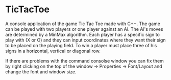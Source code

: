 # TicTacToe
A console application of the game Tic Tac Toe made with C++. The game can be played with two players or one player against an Ai. The Ai's moves are determined by a MinMax algorithm. Each player has a specific sign to play with (X or O) and they can input coordinates where they want their sign to be placed on the playing field. To win a player must place three of his signs in a horizontal, vertical or diagonal row.

If there are problems with the command consolse window you can fix them by right clicking on the top of the window -> Properties -> Font/Layout and change the font and window size.
